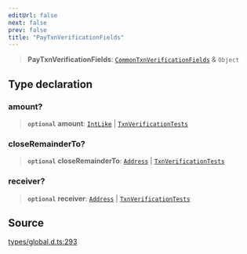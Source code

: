 ```yaml
---
editUrl: false
next: false
prev: false
title: "PayTxnVerificationFields"
---
```


> **PayTxnVerificationFields**: [`CommonTxnVerificationFields`](CommonTxnVerificationFields.md) & `Object`

## Type declaration

### amount?

> **`optional`** **amount**: [`IntLike`](IntLike.md) \| [`TxnVerificationTests`](TxnVerificationTests.md)

### closeRemainderTo?

> **`optional`** **closeRemainderTo**: [`Address`](../classes/Address.md) \| [`TxnVerificationTests`](TxnVerificationTests.md)

### receiver?

> **`optional`** **receiver**: [`Address`](../classes/Address.md) \| [`TxnVerificationTests`](TxnVerificationTests.md)

## Source

[types/global.d.ts:293](https://github.com/algorandfoundation/tealscript/blob/e015f8b0/types/global.d.ts#L293)
